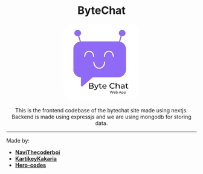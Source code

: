 <h1 align="center"><b>ByteChat</b></h1>
<p align="center">
<img width=200 height=200 style="border-radius: 20px;" src="./app/favicon.jpg"/>
<br>
<br>
This is the frontend codebase of the bytechat site made using nextjs. Backend is made using expressjs and we are using mongodb for storing data.

---
Made by:
- [<b>NaviThecoderboi</b>](https://github.com/NaviTheCoderboi)
- [<b>KartikeyKakaria</b>](https://github.com/KartikeyKakaria)
- [<b>Hero-codes</b>](https://github.com/Hero-codes)
</p>
